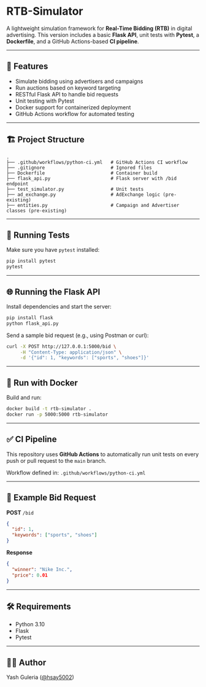 # RTB-Simulator

A lightweight simulation framework for **Real-Time Bidding (RTB)** in digital advertising. This version includes a basic **Flask API**, unit tests with **Pytest**, a **Dockerfile**, and a GitHub Actions-based **CI pipeline**.

---

## 🚀 Features

- Simulate bidding using advertisers and campaigns
- Run auctions based on keyword targeting
- RESTful Flask API to handle bid requests
- Unit testing with Pytest
- Docker support for containerized deployment
- GitHub Actions workflow for automated testing

---

## 🏗️ Project Structure

```
.
├── .github/workflows/python-ci.yml   # GitHub Actions CI workflow
├── .gitignore                        # Ignored files
├── Dockerfile                        # Container build
├── flask_api.py                      # Flask server with /bid endpoint
├── test_simulator.py                 # Unit tests
├── ad_exchange.py                    # AdExchange logic (pre-existing)
├── entities.py                       # Campaign and Advertiser classes (pre-existing)
```

---

## 🧪 Running Tests

Make sure you have `pytest` installed:

```bash
pip install pytest
pytest
```

---

## 🌐 Running the Flask API

Install dependencies and start the server:

```bash
pip install flask
python flask_api.py
```

Send a sample bid request (e.g., using Postman or curl):

```bash
curl -X POST http://127.0.0.1:5000/bid \
     -H "Content-Type: application/json" \
     -d '{"id": 1, "keywords": ["sports", "shoes"]}'
```

---

## 🐳 Run with Docker

Build and run:

```bash
docker build -t rtb-simulator .
docker run -p 5000:5000 rtb-simulator
```

---

## ✅ CI Pipeline

This repository uses **GitHub Actions** to automatically run unit tests on every push or pull request to the `main` branch.

Workflow defined in: `.github/workflows/python-ci.yml`

---

## 📌 Example Bid Request

**POST** `/bid`

```json
{
  "id": 1,
  "keywords": ["sports", "shoes"]
}
```

**Response**

```json
{
  "winner": "Nike Inc.",
  "price": 0.01
}
```

---

## 🛠️ Requirements

- Python 3.10
- Flask
- Pytest

---

## 👨‍💻 Author

Yash Guleria ([@hsay5002](https://github.com/hsay5002))
